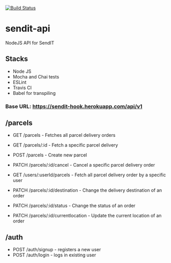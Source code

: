 [![Build Status](https://travis-ci.org/hellotunmbi/sendit-api.svg?branch=master)](https://travis-ci.org/hellotunmbi/sendit-api)

# sendit-api

NodeJS API for SendIT

## Stacks

- Node JS
- Mocha and Chai tests
- ESLint
- Travis CI
- Babel for transpiling

### Base URL: https://sendit-hook.herokuapp.com/api/v1

## /parcels

- GET /parcels - Fetches all parcel delivery orders
- GET /parcels/:id - Fetch a specific parcel delivery
- POST /parcels - Create new parcel
- PATCH /parcels/:id/cancel - Cancel a specific parcel delivery order
- GET /users/:userId/parcels - Fetch all parcel delivery order by a specific user

- PATCH /parcels/:id/destination - Change the delivery destination of an order
- PATCH /parcels/:id/status - Change the status of an order
- PATCH /parcels/:id/currentlocation - Update the current location of an order

## /auth

- POST /auth/signup - registers a new user
- POST /auth/login - logs in existing user
